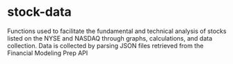 # stock-data

Functions used to facilitate the fundamental and technical analysis of stocks listed on the NYSE and NASDAQ through graphs, calculations, and data collection. Data is collected by parsing JSON files retrieved from the Financial Modeling Prep API 